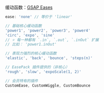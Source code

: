 缓动函数：[GSAP Eases](https://greensock.com/docs/v3/Eases)

```js {6-7}
ease: 'none' // 等价于 'linear'

// 基础核心缓动函数
'power1', 'power2', 'power3', 'power4'
'circ', 'expo', 'sine'
// ⭐ 每一种都有 `.in`, `.out`, `.inOut` 扩展
// 比如： 'power1.inOut'

// 表现力强烈的核心缓动函数
'elastic', 'back', 'bounce', 'steps(n)'

// EasePack 插件提供的（非核心）
'rough', 'slow', 'expoScale(1, 2)'

// 会员特有的插件
CustomEase, CustomWiggle, CustomBounce
```